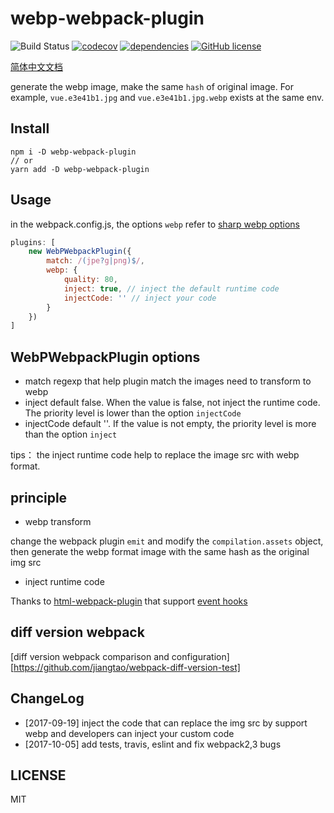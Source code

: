# webp-webpack-plugin

![Build Status](https://travis-ci.org/jiangtao/webp-webpack-plugin.svg?branch=master)
[![codecov](https://img.shields.io/codecov/c/github/jiangtao/webp-webpack-plugin.svg?style=flat-square)](https://codecov.io/gh/jiangtao/webp-webpack-plugin)
[![dependencies](https://img.shields.io/david/jiangtao/webp-webpack-plugin.svg?style=flat-square)](https://david-dm.org/jiangtao/webp-webpack-plugin)
[![GitHub license](https://img.shields.io/badge/license-MIT-blue.svg)](https://raw.githubusercontent.com/jiangtao/webp-webpack-plugin/master/LICENSE)

[简体中文文档](./README_zh-CN.md)

generate the webp image, make the same `hash` of original image. For example, `vue.e3e41b1.jpg` and `vue.e3e41b1.jpg.webp` exists at the same env.

## Install

```npm
npm i -D webp-webpack-plugin 
// or
yarn add -D webp-webpack-plugin
```

## Usage

in the webpack.config.js, the options `webp` refer to [sharp webp options](http://sharp.dimens.io/en/stable/api-output/#webp) 

```javascript
plugins: [
    new WebPWebpackPlugin({
        match: /(jpe?g|png)$/,
        webp: {
            quality: 80,
            inject: true, // inject the default runtime code
            injectCode: '' // inject your code
        }
    })
]
```

## WebPWebpackPlugin options

- match regexp that help plugin match the images need to transform to webp
- inject default false. When the value is false, not inject the runtime code. The priority level is lower than the option `injectCode`
- injectCode default ''. If the value is not empty, the priority level is more than the option `inject`

tips： the inject runtime code help to replace the image src with webp format.


## principle

- webp transform 

change the webpack plugin `emit` and modify the  `compilation.assets` object, then generate the webp format image with the same hash as the original img src

- inject runtime code

Thanks to [html-webpack-plugin](https://github.com/jantimon/html-webpack-plugin) that support  [event hooks](https://github.com/jantimon/html-webpack-plugin#events)

## diff version webpack 

[diff version webpack comparison and configuration][https://github.com/jiangtao/webpack-diff-version-test]

## ChangeLog

- [2017-09-19] inject the code that can replace the img src by support webp and developers can inject your custom code
- [2017-10-05] add tests, travis, eslint and fix webpack2,3 bugs


## LICENSE

MIT





